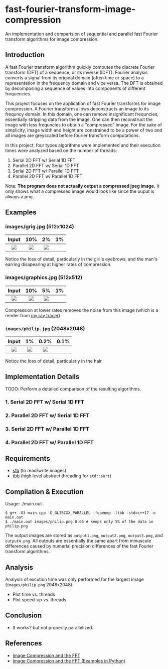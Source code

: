# fast-fourier-transform-image-compression

An implementation and comparision of sequential and parallel fast Fourier transform algorithms for image compression.
## Introduction  
A fast Fourier transform algorithm quickly computes the discrete Fourier transform (DFT) of a sequence, or its inverse (IDFT). Fourier analysis converts a signal from its original domain (often time or space) to a representation in the frequency domain and vice versa. The DFT is obtained by decomposing a sequence of values into components of different frequencies.

This project focuses on the application of fast Fourier transforms for image compression. A Fourier transform allows deconstructs an image to its frequncy domain. In this domain, one can remove insignificant frequncies, essentially stripping data from the image. One can then reconstruct the image with less frequncies to obtain a "compressed" image. For the sake of simplicity, image width and height are constrained to be a power of two and all images are greyscaled before fourier transform computations.

In this project, four types algorithms were implemented and their execution times were analyzed based on the number of threads:
1. Serial 2D FFT w/ Serial 1D FFT
2. Parallel 2D FFT w/ Serial 1D FFT
3. Serial 2D FFT w/ Parallel 1D FFT
4. Parallel 2D FFT w/ Parallel 1D FFT

Note: **The program does not actually output a compressed jpeg image.** It only shows what a compressed image would look like since the ouput is always a png.
## Examples

### images/grig.jpg (512x1024)
Input | 10% | 2% | 1%
:----:|:---:|:--:|:--:
![](https://raw.githubusercontent.com/joshuapjacob/fast-fourier-transform-image-compression/main/images/grig.jpg) | ![](https://raw.githubusercontent.com/joshuapjacob/fast-fourier-transform-image-compression/main/images/compressed/grig_0.1.png) | ![](https://raw.githubusercontent.com/joshuapjacob/fast-fourier-transform-image-compression/main/images/compressed/grig_0.02.png) | [](https://raw.githubusercontent.com/joshuapjacob/fast-fourier-transform-image-compression/main/images/compressed/grig_0.01.png)

Notice the loss of detail, particularly in the girl's eyebrows, and the man's earring disapearing at higher rates of compression.

### images/graphics.jpg (512x512)
Input | 10% | 5% | 1%
:----:|:---:|:--:|:--:
![](https://raw.githubusercontent.com/joshuapjacob/fast-fourier-transform-image-compression/main/images/graphics.png) | ![](https://raw.githubusercontent.com/joshuapjacob/fast-fourier-transform-image-compression/main/images/compressed/graphics_0.1.png) | ![](https://raw.githubusercontent.com/joshuapjacob/fast-fourier-transform-image-compression/main/images/compressed/graphics_0.05.png) | [](https://raw.githubusercontent.com/joshuapjacob/fast-fourier-transform-image-compression/main/images/compressed/graphics_0.01.png)

Compression at lower rates removes the noise from this image (which is a render from [my ray tracer](https://github.com/joshuapjacob/computer-graphics))

### `images/philip.jpg` (2048x2048)
Input | 1% | 0.2% | 0.1%
:----:|:--:|:----:|:----:
![](https://raw.githubusercontent.com/joshuapjacob/fast-fourier-transform-image-compression/main/images/philip.png) | ![](https://raw.githubusercontent.com/joshuapjacob/fast-fourier-transform-image-compression/main/images/compressed/philip_0.01.png) | ![](https://raw.githubusercontent.com/joshuapjacob/fast-fourier-transform-image-compression/main/images/compressed/philip_0.002.png) | [](https://raw.githubusercontent.com/joshuapjacob/fast-fourier-transform-image-compression/main/images/compressed/philip_0.001.png)

Notice the loss of detail, particularly in the hair.
## Implementation Details

TODO: Perform  a  detailed  comparison  of  the  resulting  algorithms.

### 1. Serial 2D FFT w/ Serial 1D FFT
### 2. Parallel 2D FFT w/ Serial 1D FFT
### 3. Serial 2D FFT w/ Parallel 1D FFT
### 4. Parallel 2D FFT w/ Parallel 1D FFT
## Requirements
- [stb](https://github.com/nothings/stb) (to read/write images)
- [tbb](https://github.com/oneapi-src/oneTBB) (high level abstract threading for `std::sort`)

## Compilation & Execution
Usage: ./main.out <image filename> <fraction of data to keep>
```
$ g++ -O3 main.cpp -D_GLIBCXX_PARALLEL -fopenmp -ltbb -std=c++17 -o main.out
$ ./main.out images/philip.png 0.05 # keeps only 5% of the data in philip.png
```
The output images are stored as `output1.png`, `output2.png`, `output3.png`, and `output4.png`. All outputs are essentially the same apart from minuscule differences caused by numerial precision differences of the fast Fourier transform algorithms.

## Analysis

Analysis of excution time was only performed for the largest image (`images/philip.png` 2048x2048).

- Plot time vs. threads
- Plot speed-up vs. threads
## Conclusion

- It works? but not properlly parallelized.

## References
- [Image Compression and the FFT](https://www.youtube.com/watch?v=gGEBUdM0PVc)
- [Image Compression and the FFT (Examples in Python)](https://www.youtube.com/watch?v=uB3v6n8t2dQ)
